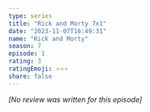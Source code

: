 ```yaml
---
type: series
title: "Rick and Morty 7x1"
date: "2023-11-07T16:49:31"
name: "Rick and Morty"
season: 7
episode: 1
rating: 3
ratingEmoji: ⭐️⭐️⭐️
share: false
---
```


_[No review was written for this episode]_
